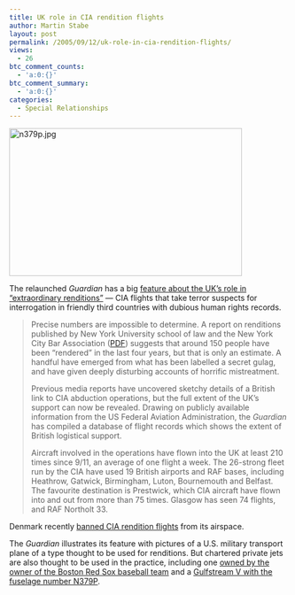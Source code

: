 ```yaml
---
title: UK role in CIA rendition flights
author: Martin Stabe
layout: post
permalink: /2005/09/12/uk-role-in-cia-rendition-flights/
views:
  - 26
btc_comment_counts:
  - 'a:0:{}'
btc_comment_summary:
  - 'a:0:{}'
categories:
  - Special Relationships
---
```

[<img alt="n379p.jpg" src="http://www.martinstabe.com/blog/archives/n379p/n379p-thumb.jpg" width="420" height="267" />][1]

The relaunched *Guardian* has a big [feature about the UK&rsquo;s role in &ldquo;extraordinary renditions&rdquo;][2] &mdash; CIA flights that take terror suspects for interrogation in friendly third countries with dubious human rights records. 

> Precise numbers are impossible to determine. A report on renditions published by New York University school of law and the New York City Bar Association ([PDF][3]) suggests that around 150 people have been &#8220;rendered&#8221; in the last four years, but that is only an estimate. A handful have emerged from what has been labelled a secret gulag, and have given deeply disturbing accounts of horrific mistreatment.
> 
> Previous media reports have uncovered sketchy details of a British link to CIA abduction operations, but the full extent of the UK&rsquo;s support can now be revealed. Drawing on publicly available information from the US Federal Aviation Administration, the *Guardian* has compiled a database of flight records which shows the extent of British logistical support.
> 
> Aircraft involved in the operations have flown into the UK at least 210 times since 9/11, an average of one flight a week. The 26-strong fleet run by the CIA have used 19 British airports and RAF bases, including Heathrow, Gatwick, Birmingham, Luton, Bournemouth and Belfast. The favourite destination is Prestwick, which CIA aircraft have flown into and out from more than 75 times. Glasgow has seen 74 flights, and RAF Northolt 33.

Denmark recently [banned CIA rendition flights][4] from its airspace.

The *Guardian* illustrates its feature with pictures of a U.S. military transport plane of a type thought to be used for renditions. But chartered private jets are also thought to be used in the practice, including one [owned by the owner of the Boston Red Sox baseball team][5] and a [Gulfstream V with the fuselage number N379P][6].

 [1]: http://www.martinstabe.com/blog/archives/n379p/n379p.jpg
 [2]: http://www.guardian.co.uk/uk_news/story/0,,1567849,00.html
 [3]: http://www.nyuhr.org/docs/TortureByProxy.pdf
 [4]: http://www.martinstabe.com/blog/archives/2005/08/denmark_bans_ci.php
 [5]: http://www.boston.com/news/nation/articles/2005/03/21/cia_uses_jet_red_sox_partner_confirms/
 [6]: http://www.washingtonpost.com/wp-dyn/articles/A27826-2004Dec26.html